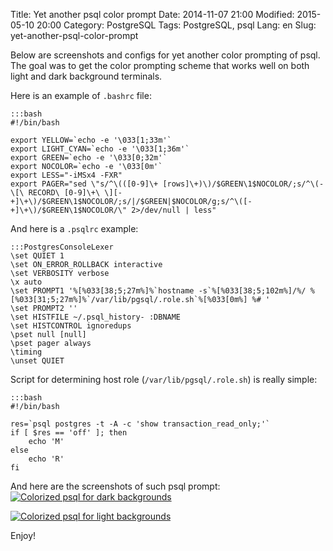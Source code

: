 Title: Yet another psql color prompt
Date: 2014-11-07 21:00
Modified: 2015-05-10 20:00
Category: PostgreSQL
Tags: PostgreSQL, psql
Lang: en
Slug: yet-another-psql-color-prompt

Below are screenshots and configs for yet another color prompting of psql. The goal was to get the color prompting scheme that works well on both light and dark background terminals.

Here is an example of `.bashrc` file:

    :::bash
    #!/bin/bash

    export YELLOW=`echo -e '\033[1;33m'`
    export LIGHT_CYAN=`echo -e '\033[1;36m'`
    export GREEN=`echo -e '\033[0;32m'`
    export NOCOLOR=`echo -e '\033[0m'`
    export LESS="-iMSx4 -FXR"
    export PAGER="sed \"s/^\(([0-9]\+ [rows]\+)\)/$GREEN\1$NOCOLOR/;s/^\(-\[\ RECORD\ [0-9]\+\ \][-+]\+\)/$GREEN\1$NOCOLOR/;s/|/$GREEN|$NOCOLOR/g;s/^\([-+]\+\)/$GREEN\1$NOCOLOR/\" 2>/dev/null | less"

And here is a `.psqlrc` example:

    :::PostgresConsoleLexer
    \set QUIET 1
    \set ON_ERROR_ROLLBACK interactive
    \set VERBOSITY verbose
    \x auto
    \set PROMPT1 '%[%033[38;5;27m%]%`hostname -s`%[%033[38;5;102m%]/%/ %[%033[31;5;27m%]%`/var/lib/pgsql/.role.sh`%[%033[0m%] %# '
    \set PROMPT2 ''
    \set HISTFILE ~/.psql_history- :DBNAME
    \set HISTCONTROL ignoredups
    \pset null [null]
    \pset pager always
    \timing
    \unset QUIET

Script for determining host role (`/var/lib/pgsql/.role.sh`) is really simple:

    :::bash
    #!/bin/bash

    res=`psql postgres -t -A -c 'show transaction_read_only;'`
    if [ $res == 'off' ]; then
        echo 'M'
    else
        echo 'R'
    fi

And here are the screenshots of such psql prompt:
[![Colorized psql for dark backgrounds]({static}/images/psql1.png)]({static}/images/psql1.png)

[![Colorized psql for light backgrounds]({static}/images/psql2.png)]({static}/images/psql2.png)

Enjoy!

